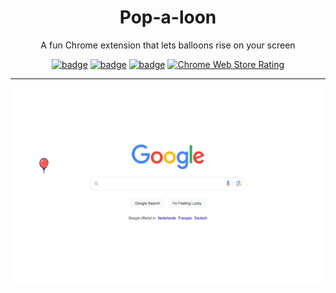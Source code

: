 <h1 align="center">Pop-a-loon</h1>

<p align="center">
A fun Chrome extension that lets balloons rise on your screen
</p>

<div align="center">

[![badge](https://img.shields.io/github/contributors/SimonStnn/pop-a-loon)](https://github.com/SimonStnn/pop-a-loon/graphs/contributors)
[![badge](https://img.shields.io/github/release-date-pre/SimonStnn/pop-a-loon)](https://github.com/SimonStnn/pop-a-loon/releases/latest)
[![badge](https://img.shields.io/chrome-web-store/v/pahcoancbdjmffpmfbnjablnabomdocp)](https://chromewebstore.google.com/detail/empty-title/pahcoancbdjmffpmfbnjablnabomdocp)
[![Chrome Web Store Rating](https://img.shields.io/chrome-web-store/rating/pahcoancbdjmffpmfbnjablnabomdocp)
](https://chromewebstore.google.com/detail/pop-a-loon/pahcoancbdjmffpmfbnjablnabomdocp/reviews)

</div>

---

![Screenshot-1](./resources/images/Screenshot-1.png)
